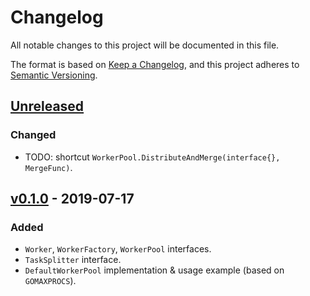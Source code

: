 # Changelog
All notable changes to this project will be documented in this file.

The format is based on [Keep a Changelog](https://keepachangelog.com/en/1.0.0/),
and this project adheres to [Semantic Versioning](https://semver.org/spec/v2.0.0.html).

## [Unreleased]
### Changed

- TODO: shortcut `WorkerPool.DistributeAndMerge(interface{}, MergeFunc)`.

## [v0.1.0] - 2019-07-17
### Added

- `Worker`, `WorkerFactory`, `WorkerPool` interfaces.
- `TaskSplitter` interface.
- `DefaultWorkerPool` implementation & usage example (based on `GOMAXPROCS`).

[Unreleased]: https://github.com/symfony-doge/splitex/compare/v0.1.0...v0.x
[v0.1.0]: https://github.com/symfony-doge/splitex/releases/tag/v0.1.0